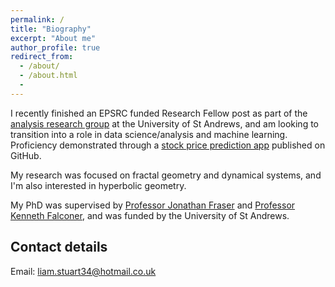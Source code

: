 ```yaml
---
permalink: /
title: "Biography"
excerpt: "About me"
author_profile: true
redirect_from:
  - /about/
  - /about.html
  -
---
```


I recently finished an EPSRC funded Research Fellow post as part of the [analysis research group](http://www.mcs.st-andrews.ac.uk/pg/pure/Analysis/) at the University of St Andrews, and am looking to transition into a role in data science/analysis and machine learning. Proficiency demonstrated through a [stock price prediction app](https://github.com/liam-stuart/stock-prediction-app) published on GitHub.

My research was focused on fractal geometry and dynamical systems, and I'm also interested in hyperbolic geometry.

My PhD was supervised by [Professor Jonathan Fraser](http://www.mcs.st-andrews.ac.uk/~jmf32/) and [Professor Kenneth Falconer](http://www.mcs.st-and.ac.uk/~kenneth/), and was funded by the University of St Andrews.

## Contact details

Email: liam.stuart34@hotmail.co.uk
